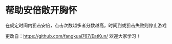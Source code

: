 # 帮助安倍敞开胸怀

  在规定时间内狙击安倍，点击次数越多者分数越高，时间到或狙击失败则停止游戏
  
  更改自：https://github.com/fangkuai767/EatKun/ 欢迎大家学习！

